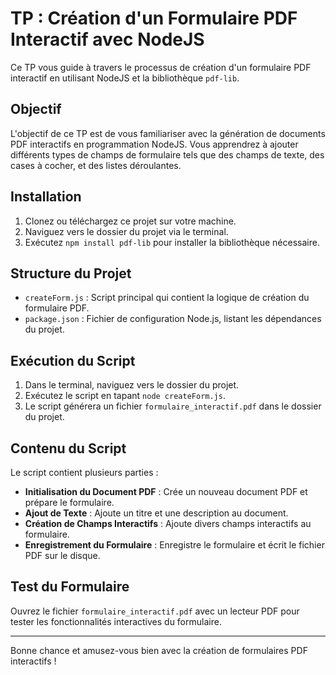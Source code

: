 
# TP : Création d'un Formulaire PDF Interactif avec NodeJS

Ce TP vous guide à travers le processus de création d'un formulaire PDF interactif en utilisant NodeJS et la bibliothèque `pdf-lib`.

## Objectif

L'objectif de ce TP est de vous familiariser avec la génération de documents PDF interactifs en programmation NodeJS. Vous apprendrez à ajouter différents types de champs de formulaire tels que des champs de texte, des cases à cocher, et des listes déroulantes.


## Installation

1. Clonez ou téléchargez ce projet sur votre machine.
2. Naviguez vers le dossier du projet via le terminal.
3. Exécutez `npm install pdf-lib` pour installer la bibliothèque nécessaire.

## Structure du Projet

- `createForm.js` : Script principal qui contient la logique de création du formulaire PDF.
- `package.json` : Fichier de configuration Node.js, listant les dépendances du projet.

## Exécution du Script

1. Dans le terminal, naviguez vers le dossier du projet.
2. Exécutez le script en tapant `node createForm.js`.
3. Le script générera un fichier `formulaire_interactif.pdf` dans le dossier du projet.

## Contenu du Script

Le script contient plusieurs parties :

- **Initialisation du Document PDF** : Crée un nouveau document PDF et prépare le formulaire.
- **Ajout de Texte** : Ajoute un titre et une description au document.
- **Création de Champs Interactifs** : Ajoute divers champs interactifs au formulaire.
- **Enregistrement du Formulaire** : Enregistre le formulaire et écrit le fichier PDF sur le disque.

## Test du Formulaire

Ouvrez le fichier `formulaire_interactif.pdf` avec un lecteur PDF pour tester les fonctionnalités interactives du formulaire.

---

Bonne chance et amusez-vous bien avec la création de formulaires PDF interactifs !
